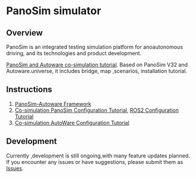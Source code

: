 # PanoSim simulator

## Overview

PanoSim is an integrated testing simulation platform for anoautonomous driving, and its technologies and product development.

[PanoSim and Autoware co-simulation tutorial](https://gitee.com/wobuzhuchele/panosim-autoware/blob/master/README.en.md). Based on PanoSim V32 and Autoware.universe, it includes bridge, map ,scenarios, installation tutorial.

## Instructions

1.  [PanoSim-Autoware Framework](https://gitee.com/wobuzhuchele/panosim-autoware/blob/master/Document/PanoSim-Autoware.en.md)
2.  [Co-simulation PanoSim Configuration Tutorial](https://gitee.com/wobuzhuchele/panosim-autoware/blob/master/Document/PanoSim-Autoware%20PanoSim.en.md), [ROS2 Configuration Tutorial](https://gitee.com/wobuzhuchele/panosim-autoware/blob/master/Document/ROS2%20Bridge.en.md)
3.  [Co-simulation AutoWare Configuration Tutorial](https://gitee.com/wobuzhuchele/panosim-autoware/blob/master/Document/PanoSim-Autoware%20Autoware.en.md)

## Development

Currently ,development is still ongoing,with many feature updates planned.
If you encounter any issues or have suggestions, please submit them as [Issues](https://gitee.com/wobuzhuchele/panosim-autoware/issues).
